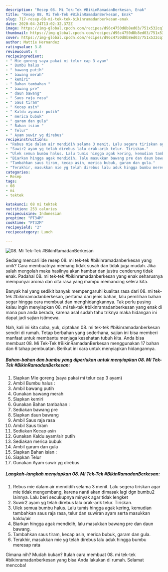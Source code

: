 ```yaml
---
description: "Resep 08. Mi Tek-Tek #BikinRamadanBerkesan, Enak"
title: "Resep 08. Mi Tek-Tek #BikinRamadanBerkesan, Enak"
slug: 717-resep-08-mi-tek-tek-bikinramadanberkesan-enak
date: 2020-04-24T13:02:32.372Z
image: https://img-global.cpcdn.com/recipes/d96c4750d8b8ed03/751x532cq70/08-mi-tek-tek-bikinramadanberkesan-foto-resep-utama.jpg
thumbnail: https://img-global.cpcdn.com/recipes/d96c4750d8b8ed03/751x532cq70/08-mi-tek-tek-bikinramadanberkesan-foto-resep-utama.jpg
cover: https://img-global.cpcdn.com/recipes/d96c4750d8b8ed03/751x532cq70/08-mi-tek-tek-bikinramadanberkesan-foto-resep-utama.jpg
author: Mattie Hernandez
ratingvalue: 3.8
reviewcount: 4
recipeingredient:
- " Mie goreng saya pakai mi telur cap 3 ayam"
- " Bumbu halus "
- " bawang putih"
- " bawang merah"
- " kemiri"
- " Bahan tambahan "
- " bawang pre"
- " daun bawang"
- " Saus raja rasa"
- " Saus tiram"
- " Kecap asin"
- " Kaldu ayamair putih"
- " merica bubuk"
- " garam dan gula"
- " Bahan isian "
- " Telur"
- " Ayam suwir yg direbus"
recipeinstructions:
- "Rebus mie dalam air mendidih selama 3 menit. Lalu segera tiriskan agar mie tidak mengembang, karena nanti akan dimasak lagi dgn bumbu2 lainnya. Lalu beri secukupnya minyak agar tidak lengket"
- "Suwir2 ayam yg telah direbus lalu orak-arik telur. Tiriskan."
- "Ulek semua bumbu halus. Lalu tumis hingga agak kering, kemudian tambahkan saus raja rasa, telur dan suwiran ayam serta masukkan kaldu/air"
- "Biarkan hingga agak mendidih, lalu masukkan bawang pre dan daun bawang."
- "Tambahkan saus tiram, kecap asin, merica bubuk, garam dan gula."
- "Terakhir, masukkan mie yg telah direbus lalu aduk hingga bumbu meresap rata"
categories:
- Resep
tags:
- 08
- mi
- tektek

katakunci: 08 mi tektek 
nutrition: 253 calories
recipecuisine: Indonesian
preptime: "PT34M"
cooktime: "PT32M"
recipeyield: "2"
recipecategory: Lunch

---
```



![08. Mi Tek-Tek #BikinRamadanBerkesan](https://img-global.cpcdn.com/recipes/d96c4750d8b8ed03/751x532cq70/08-mi-tek-tek-bikinramadanberkesan-foto-resep-utama.jpg)

Sedang mencari ide resep 08. mi tek-tek #bikinramadanberkesan yang unik? Cara membuatnya memang tidak susah dan tidak juga mudah. Jika salah mengolah maka hasilnya akan hambar dan justru cenderung tidak enak. Padahal 08. mi tek-tek #bikinramadanberkesan yang enak seharusnya mempunyai aroma dan cita rasa yang mampu memancing selera kita.



Banyak hal yang sedikit banyak mempengaruhi kualitas rasa dari 08. mi tek-tek #bikinramadanberkesan, pertama dari jenis bahan, lalu pemilihan bahan segar hingga cara membuat dan menghidangkannya. Tak perlu pusing kalau ingin menyiapkan 08. mi tek-tek #bikinramadanberkesan yang enak di mana pun anda berada, karena asal sudah tahu triknya maka hidangan ini dapat jadi sajian istimewa.


Nah, kali ini kita coba, yuk, ciptakan 08. mi tek-tek #bikinramadanberkesan sendiri di rumah. Tetap berbahan yang sederhana, sajian ini bisa memberi manfaat untuk membantu menjaga kesehatan tubuh kita. Anda bisa membuat 08. Mi Tek-Tek #BikinRamadanBerkesan menggunakan 17 bahan dan 6 tahap pembuatan. Berikut ini cara untuk menyiapkan hidangannya.

<!--inarticleads1-->

##### Bahan-bahan dan bumbu yang diperlukan untuk menyiapkan 08. Mi Tek-Tek #BikinRamadanBerkesan:

1. Siapkan  Mie goreng (saya pakai mi telur cap 3 ayam)
1. Ambil  Bumbu halus :
1. Ambil  bawang putih
1. Gunakan  bawang merah
1. Siapkan  kemiri
1. Gunakan  Bahan tambahan :
1. Sediakan  bawang pre
1. Siapkan  daun bawang
1. Ambil  Saus raja rasa
1. Ambil  Saus tiram
1. Sediakan  Kecap asin
1. Gunakan  Kaldu ayam/air putih
1. Sediakan  merica bubuk
1. Ambil  garam dan gula
1. Siapkan  Bahan isian :
1. Siapkan  Telur
1. Gunakan  Ayam suwir yg direbus




<!--inarticleads2-->

##### Langkah-langkah menyiapkan 08. Mi Tek-Tek #BikinRamadanBerkesan:

1. Rebus mie dalam air mendidih selama 3 menit. Lalu segera tiriskan agar mie tidak mengembang, karena nanti akan dimasak lagi dgn bumbu2 lainnya. Lalu beri secukupnya minyak agar tidak lengket
1. Suwir2 ayam yg telah direbus lalu orak-arik telur. Tiriskan.
1. Ulek semua bumbu halus. Lalu tumis hingga agak kering, kemudian tambahkan saus raja rasa, telur dan suwiran ayam serta masukkan kaldu/air
1. Biarkan hingga agak mendidih, lalu masukkan bawang pre dan daun bawang.
1. Tambahkan saus tiram, kecap asin, merica bubuk, garam dan gula.
1. Terakhir, masukkan mie yg telah direbus lalu aduk hingga bumbu meresap rata




Gimana nih? Mudah bukan? Itulah cara membuat 08. mi tek-tek #bikinramadanberkesan yang bisa Anda lakukan di rumah. Selamat mencoba!
